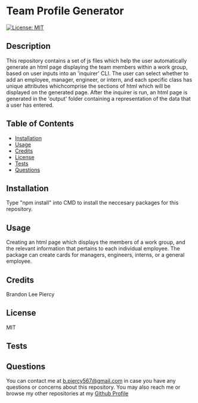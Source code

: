 
# Team Profile Generator
[![License: MIT](https://img.shields.io/badge/License-MIT-yellow.svg)](https://opensource.org/licenses/MIT)
## Description

This repository contains a set of js files which help the user automatically generate an html page displaying the team members within a work group, based on user inputs into an 'inquirer' CLI. The user can select whether to add an employee, manager, engineer, or intern, and each specific class has unique attributes whichcomprise the sections of html which will be displayed on the generated page. After the inquirer is run, an html page is generated in the 'output' folder containing a representation of the data that a user has entered.

## Table of Contents

- [Installation](#installation)
- [Usage](#usage)
- [Credits](#credits)
- [License](#license)
- [Tests](#tests)
- [Questions](#questions)

## Installation

Type "npm install" into CMD to install the neccesary packages for this repository.

## Usage

Creating an html page which displays the members of a work group, and the relevant information that pertains to each individual employee. The package can create cards for managers, engineers, interns, or a general employee.

## Credits

Brandon Lee Piercy

## License

MIT

## Tests



## Questions

You can contact me at b.piercy567@gmail.com in case you have any questions or concerns about this repository.
You may also reach me or browse my other repositories at my [Github Profile](https://github.com/brandonleepiercy)
